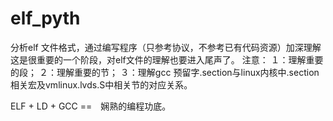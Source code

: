 # elf_pyth
分析elf 文件格式，通过编写程序（只参考协议，不参考已有代码资源）加深理解
这是很重要的一个阶段，对elf文件的理解也要进入尾声了。
注意：
１：理解重要的段；
２：理解重要的节；
３：理解gcc 预留字.section与linux内核中.section相关宏及vmlinux.lvds.S中相关节的对应关系。

ELF + LD + GCC ==　娴熟的编程功底。

